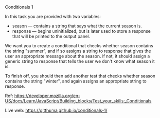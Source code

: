 Conditionals 1

In this task you are provided with two variables:

- season — contains a string that says what the current season is.
- response — begins uninitialized, but is later used to store a response that will be printed to the output panel.

We want you to create a conditional that checks whether season contains the string "summer", and if so assigns a string to response that gives the user an appropriate message about the season. If not, it should assign a generic string to response that tells the user we don't know what season it is.

To finish off, you should then add another test that checks whether season contains the string "winter", and again assigns an appropriate string to response.

Ref: https://developer.mozilla.org/en-US/docs/Learn/JavaScript/Building_blocks/Test_your_skills:_Conditionals

Live web: https://gitthuma.github.io/conditionals-1/
